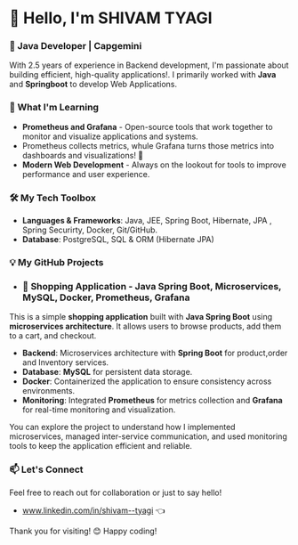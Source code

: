 # 👋 Hello, I'm SHIVAM TYAGI

### 🚀 Java Developer | Capgemini
With 2.5 years of experience in Backend development, I'm passionate about building efficient, high-quality applications!.
I primarily worked with **Java** and **Springboot** to develop Web Applications.

### 🌱 What I'm Learning
- **Prometheus and Grafana** - Open-source tools that work together to monitor and visualize applications and systems.
- Prometheus collects metrics, whule Grafana turns those metrics into dashboards and visualizations! 🎨
- **Modern Web Development** - Always on the lookout for tools to improve performance and user experience.

### 🛠️ My Tech Toolbox
- **Languages & Frameworks**: Java, JEE, Spring Boot, Hibernate, JPA , Spring Securirty, Docker, Git/GitHub.
- **Database**: PostgreSQL, SQL & ORM (Hibernate JPA)

### 💡 My GitHub Projects

-  ### 🛒 Shopping Application - Java Spring Boot, Microservices, MySQL, Docker, Prometheus, Grafana

This is a simple **shopping application** built with **Java Spring Boot** using **microservices architecture**. 
It allows users to browse products, add them to a cart, and checkout. 

- **Backend**: Microservices architecture with **Spring Boot** for product,order and Inventory services.
- **Database**: **MySQL** for persistent data storage.
- **Docker**: Containerized the application to ensure consistency across environments.
- **Monitoring**: Integrated **Prometheus** for metrics collection and **Grafana** for real-time monitoring and visualization.

You can explore the project to understand how I implemented microservices, managed inter-service communication, 
and used monitoring tools to keep the application efficient and reliable.


### 📫 Let's Connect
Feel free to reach out for collaboration or just to say hello!
- www.linkedin.com/in/shivam--tyagi 👈

Thank you for visiting! 😊 Happy coding!
